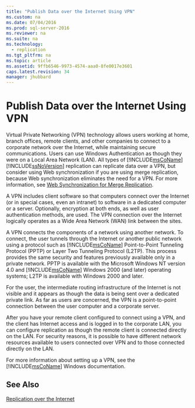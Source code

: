 ```yaml
---
title: "Publish Data over the Internet Using VPN"
ms.custom: na
ms.date: 07/04/2016
ms.prod: sql-server-2016
ms.reviewer: na
ms.suite: na
ms.technology: 
  - replication
ms.tgt_pltfrm: na
ms.topic: article
ms.assetid: 9ffb6546-9973-4574-aaa0-8fe0017e3601
caps.latest.revision: 34
manager: jhubbard
---
```

# Publish Data over the Internet Using VPN
Virtual Private Networking (VPN) technology allows users working at home, branch offices, remote clients, and other companies to connect to a corporate network over the Internet, while maintaining secure communications. Users can use Windows Authentication as though they were on a Local Area Network (LAN). All types of [!INCLUDE[msCoName](../../Topics/TopicNameContainA/includes/msCoName_md.md)] [!INCLUDE[ssNoVersion](../../Topics/TopicNameContainA/includes/ssNoVersion_md.md)] replication can replicate data over a VPN, but consider using Web synchronization if you are using merge replication, because Web synchronization eliminates the need for a VPN. For more information, see [Web Synchronization for Merge Replication](../../Topics/TopicNameNotContainA/Web-Synchronization-for-Merge-Replication.md).  
  
 A VPN includes client software so that computers connect over the Internet (or in special cases, even an intranet) to software in a dedicated computer or a server. Optionally, encryption at both ends, as well as user authentication methods, are used. The VPN connection over the Internet logically operates as a Wide Area Network (WAN) link between the sites.  
  
 A VPN connects the components of a network using another network. To connect, the user tunnels through the Internet or another public network using a protocol such as [!INCLUDE[msCoName](../../Topics/TopicNameContainA/includes/msCoName_md.md)] Point-to-Point Tunneling Protocol (PPTP) or Layer Two Tunneling Protocol (L2TP). This process provides the same security and features previously available only in a private network. PPTP is available with the Microsoft Windows NT version 4.0 and [!INCLUDE[msCoName](../../Topics/TopicNameContainA/includes/msCoName_md.md)] Windows 2000 (and later) operating systems; L2TP is available with Windows 2000 and later.  
  
 For the user, the intermediate routing infrastructure of the Internet is not visible and it appears as though the data is being sent over a dedicated private link. As far as users are concerned, the VPN is a point-to-point connection between the user computer and a corporate server.  
  
 After you have your remote client configured to connect using a VPN, and the client has Internet access and is logged in to the corporate LAN, you can configure replication as though the remote client is connected directly on the LAN. For security reasons, it is possible to have different network resources available to users connected over VPN and to those connected directly on the LAN.  
  
 For more information about setting up a VPN, see the [!INCLUDE[msCoName](../../Topics/TopicNameContainA/includes/msCoName_md.md)] Windows documentation.  
  
## See Also  
 [Replication over the Internet](../../Topics/TopicNameNotContainA/Replication-over-the-Internet.md)